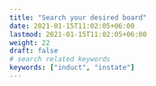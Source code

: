 ```yaml
---
title: "Search your desired board"
date: 2021-01-15T11:02:05+06:00
lastmod: 2021-01-15T11:02:05+06:00
weight: 22
draft: false
# search related keywords
keywords: ["induct", "instate"]
---
```


